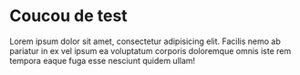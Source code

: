 # Coucou de test

Lorem ipsum dolor sit amet, consectetur adipisicing elit. Facilis nemo ab pariatur in ex vel ipsum ea voluptatum corporis doloremque omnis iste rem tempora eaque fuga esse nesciunt quidem ullam!